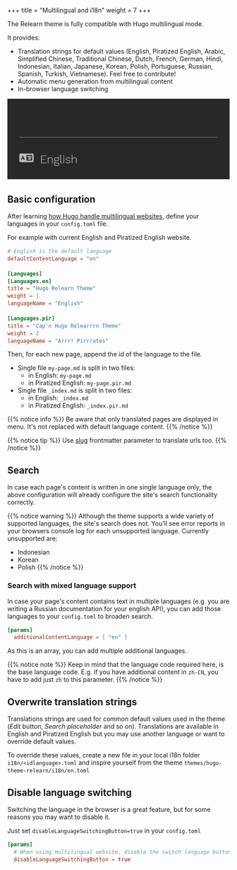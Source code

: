 +++
title = "Multilingual and i18n"
weight = 7
+++

The Relearn theme is fully compatible with Hugo multilingual mode.

It provides:

- Translation strings for default values (English, Piratized English, Arabic, Simplified Chinese, Traditional Chinese, Dutch, French, German, Hindi, Indonesian, Italian, Japanese, Korean, Polish, Portuguese, Russian, Spanish, Turkish, Vietnamese). Feel free to contribute!
- Automatic menu generation from multilingual content
- In-browser language switching

![I18n menu](i18n-menu.gif?classes=shadow&width=300px)

## Basic configuration

After learning [how Hugo handle multilingual websites](https://gohugo.io/content-management/multilingual), define your languages in your `config.toml` file.

For example with current English and Piratized English website.

```toml
# English is the default language
defaultContentLanguage = "en"

[Languages]
[Languages.en]
title = "Hugo Relearn Theme"
weight = 1
languageName = "English"

[Languages.pir]
title = "Cap'n Hugo Relearrrn Theme"
weight = 2
languageName = "Arrr! Pirrrates"
```

Then, for each new page, append the *id* of the language to the file.

- Single file `my-page.md` is split in two files:
    - in English: `my-page.md`
    - in Piratized English: `my-page.pir.md`
- Single file `_index.md` is split in two files:
    - in English: `_index.md`
    - in Piratized English: `_index.pir.md`

{{% notice info %}}
Be aware that only translated pages are displayed in menu. It's not replaced with default language content.
{{% /notice %}}

{{% notice tip %}}
Use [slug](https://gohugo.io/content-management/multilingual/#translate-your-content) frontmatter parameter to translate urls too.
{{% /notice %}}

## Search

In case each page's content is written in one single language only, the above configuration will already configure the site's search functionality correctly.

{{% notice warning %}}
Although the theme supports a wide variety of supported languages, the site's search does not.
You'll see error reports in your browsers console log for each unsupported language. Currently unsupported are:

- Indonesian
- Korean
- Polish
{{% /notice %}}

### Search with mixed language support

In case your page's content contains text in multiple languages (e.g. you are writing a Russian documentation for your english API), you can add those languages to your `config.toml` to broaden search.

```toml
[params]
  additionalContentLanguage = [ "en" ]
````

As this is an array, you can add multiple additional languages.

{{% notice note %}}
Keep in mind that the language code required here, is the base language code. E.g. if you have additional content in `zh-CN`, you have to add just `zh` to this parameter.
{{% /notice %}}

## Overwrite translation strings

Translations strings are used for common default values used in the theme (*Edit* button, *Search placeholder* and so on). Translations are available in English and Piratized English but you may use another language or want to override default values.

To override these values, create a new file in your local i18n folder `i18n/<idlanguage>.toml` and inspire yourself from the theme `themes/hugo-theme-relearn/i18n/en.toml`

## Disable language switching

Switching the language in the browser is a great feature, but for some reasons you may want to disable it.

Just set `disableLanguageSwitchingButton=true` in your `config.toml`

```toml
[params]
  # When using multilingual website, disable the switch language button.
  disableLanguageSwitchingButton = true
```
